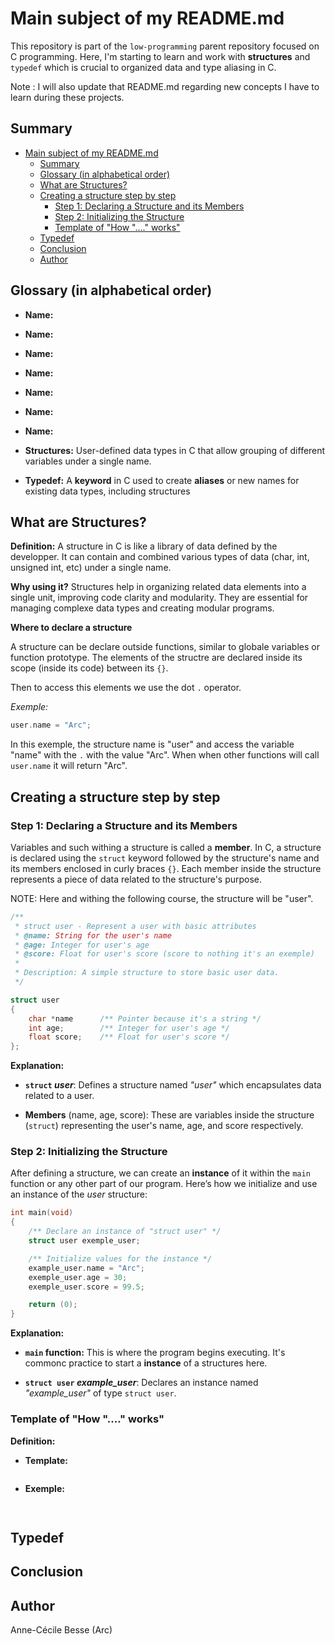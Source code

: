 # Main subject of my README.md

This repository is part of the `low-programming` parent repository focused on C programming. Here, I'm starting to learn and work with **structures** and `typedef` which is crucial to organized data and type aliasing in C.

Note : I will also update that README.md regarding new concepts I have to learn during these projects.

## Summary

- [Main subject of my README.md](#main-subject-of-my-readmemd)
	- [Summary](#summary)
	- [Glossary (in alphabetical order)](#glossary-in-alphabetical-order)
	- [What are Structures?](#what-are-structures)
	- [Creating a structure step by step](#creating-a-structure-step-by-step)
		- [Step 1: Declaring a Structure and its Members](#step-1-declaring-a-structure-and-its-members)
		- [Step 2: Initializing the Structure](#step-2-initializing-the-structure)
		- [Template of "How "...." works"](#template-of-how--works)
	- [Typedef](#typedef)
	- [Conclusion](#conclusion)
	- [Author](#author)

## Glossary (in alphabetical order)

  - **Name:** 
 
  - **Name:** 
 
  - **Name:** 

  - **Name:** 
 
  - **Name:** 
  
  - **Name:** 
  
  - **Name:** 
  
  - **Structures:** User-defined data types in C that allow grouping of different variables under a single name. 
  
  - **Typedef:** A **keyword** in C used to create **aliases** or new names for existing data types, including structures
  

## What are Structures? 

**Definition:** 
A structure in C is like a library of data defined by the developper. It can contain and combined various types of data (char, int, unsigned int, etc) under a single name.

**Why using it?**
Structures help in organizing related data elements into a single unit, improving code clarity and modularity. They are essential for managing complexe data types and creating modular programs.

**Where to declare a structure**

A structure can be declare outside functions, similar to globale variables or function prototype. The elements of the structre are declared inside its scope (inside its code) between its `{}`.

Then to access this elements we use the dot `.` operator.

*Exemple:*

```c
user.name = "Arc";
```

In this exemple, the structure name is "user" and access the variable "name" with the `.` with the value "Arc". When when other functions will call `user.name` it will return "Arc".

## Creating a structure step by step

### Step 1: Declaring a Structure and its Members

Variables and such withing a structure is called a **member**. In C, a structure is declared using the `struct` keyword followed by the structure's name and its members enclosed in curly braces `{}`. Each member inside the structure represents a piece of data related to the structure's purpose.

NOTE: Here and withing the following course, the structure will be "user".

```c
/**
 * struct user - Represent a user with basic attributes
 * @name: String for the user's name
 * @age: Integer for user's age
 * @score: Float for user's score (score to nothing it's an exemple)
 * 
 * Description: A simple structure to store basic user data.
 */

struct user
{ 
	char *name		/** Pointer because it's a string */
	int age;		/** Integer for user's age */
	float score;	/** Float for user's score */
};
```
**Explanation:**

  - **`struct` *user***: Defines a structure named *"user"* which encapsulates data related to a user.

  - **Members** (name, age, score): These are variables inside the structure (`struct`) representing the user's name, age, and score respectively.


### Step 2: Initializing the Structure

After defining a structure, we can create an **instance** of it within the `main` function or any other part of our program. Here’s how we initialize and use an instance of the *user* structure:

```c
int main(void)
{
	/** Declare an instance of "struct user" */
	struct user exemple_user;

	/** Initialize values for the instance */
	example_user.name = "Arc";
	exemple_user.age = 30;
	exemple_user.score = 99.5;

	return (0);
}
```
**Explanation:**

- **`main` function:** This is where the program begins executing. It's commonc practice to start a **instance** of a structures here.

- **`struct user` *example_user***: Declares an instance named *"example_user"* of type `struct user`. 


### Template of "How "...." works"

**Definition:** 

  - **Template:** 

```c 

``` 

  - **Exemple:**

```c
 
```




## Typedef

## Conclusion

## Author

Anne-Cécile Besse (Arc)